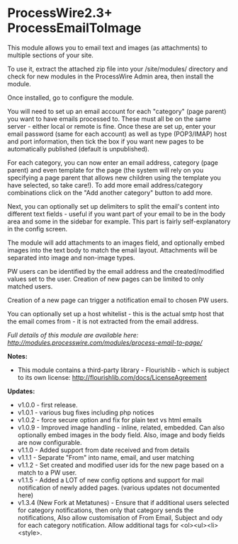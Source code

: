 # ProcessWire2.3+ ProcessEmailToImage

This module allows you to email text and images (as attachments) to multiple sections of your site.

To use it, extract the attached zip file into your /site/modules/ directory and check for new modules in the ProcessWire Admin area, then install the module.

Once installed, go to configure the module.

You will need to set up an email account for each "category" (page parent) you want to have emails processed to. These must all be on the same server - either local or remote is fine. Once these are set up, enter your email password (same for each account) as well as type (POP3/IMAP) host and port information, then tick the box if you want new pages to be automatically published (default is unpublished).

For each category, you can now enter an email address, category (page parent) and even template for the page (the system will rely on you specifying a page parent that allows new children using the template you have selected, so take care!). To add more email address/category combinations click on the "Add another category" button to add more.

Next, you can optionally set up delimiters to split the email's content into different text fields - useful if you want part of your email to be in the body area and some in the sidebar for example. This part is fairly self-explanatory in the config screen.

The module will add attachments to an images field, and optionally embed images into the text body to match the email layout. Attachments will be separated into image and non-image types.

PW users can be identified by the email address and the created/modified values set to the user. Creation of new pages can be limited to only matched users.

Creation of a new page can trigger a notification email to chosen PW users.

You can optionally set up a host whitelist - this is the actual smtp host that the email comes from - it is not extracted from the email address.


*Full details of this module are available here: http://modules.processwire.com/modules/process-email-to-page/*

__Notes:__

* This module contains a third-party library - Flourishlib - which is subject to its own license: http://flourishlib.com/docs/LicenseAgreement

__Updates:__

* v1.0.0 - first release.
* v1.0.1 - various bug fixes including php notices
* v1.0.2 - force secure option and fix for plain text vs html emails
* v1.0.9 - Improved image handling - inline, related, embedded. Can also optionally embed images in the body field. Also, image and body fields are now configurable.
* v1.1.0 - Added support from date received and from details
* v1.1.1 - Separate "From" into name, email, and user matching
* v1.1.2 - Set created and modified user ids for the new page based on a match to a PW user.
* v1.1.5 -  Added a LOT of new config options and support for mail notification of newly added pages.
(various updates not documented here)
* v1.3.4 (New Fork at Metatunes) - Ensure that if additional users selected for category notifications, then only that category sends the notifications, Also allow customisation of From Email, Subject and ody for each category notification. Allow additional tags for \<ol>\<ul>\<li>\<style>.